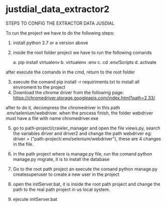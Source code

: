 # justdial_data_extractor2
STEPS TO CONFIG THE EXTRACTOR DATA JUSDIAL

To run the project we have to do the following steps:

1. install python 2.7 or a version above
2. inside the root folder project we have to run the following comands
	
	a. pip install virtualenv
	b. virtualenv .env
	c. cd .env/Scripts
	d. activate

after execute the comands in the cmd, return to the root folder

3. execute the comand pip install -r requiriments.txt to install all enviroment to the project
4. Download the chrome driver from the following page:
https://chromedriver.storage.googleapis.com/index.html?path=2.33/

after to do it, decompress the chromedriver in this path .env/selenium/webdriver. when the process finish, the folder webdriver must have a file with name chromedriver.exe

5. go to path-project/crawler_manager and open the file views.py, search the variables driver and driver2 and change the path webdriver eg: driver = ("path-project/.env/selenium/webdriver"), these are 4 changes in the file.

6. in the path project where is manage.py file, run the comand python manage.py migrate, it is to install the database

7. Go to the root path project an execute the comand python manage.py createsuperuser to create a new user in the project

8. open the initServer.bat, it is inside the root path project and change the path to the real path project in us local system.

9. ejecute initServer.bat

